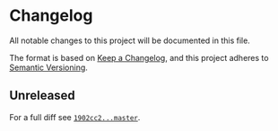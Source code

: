 # Changelog

All notable changes to this project will be documented in this file.

The format is based on [Keep a Changelog](https://keepachangelog.com/en/1.0.0/), and this project adheres to [Semantic Versioning](https://semver.org/spec/v2.0.0.html).

## Unreleased

For a full diff see [`1902cc2...master`][1902cc2...master].

[1902cc2...master]: https://github.com/Lctrs/circular-buffer/compare/1902cc2...master
